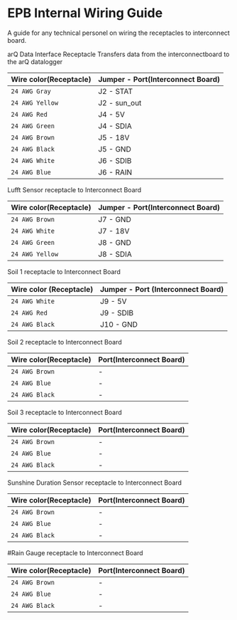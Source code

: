 # EPB Internal Wiring Guide
A guide for any technical personel on wiring the receptacles to interconnect board.

arQ Data Interface Receptacle
Transfers data from the interconnectboard to the arQ datalogger

| Wire color(Receptacle) | Jumper - Port(Interconnect Board) |
| --- | --- |
| `24 AWG Gray` | J2 - STAT |
| `24 AWG Yellow` | J2 - sun_out |
| `24 AWG Red` | J4 - 5V |
| `24 AWG Green` | J4 - SDIA |
| `24 AWG Brown` | J5 - 18V |
| `24 AWG Black` | J5 - GND |
| `24 AWG White` | J6 - SDIB |
| `24 AWG Blue` | J6 - RAIN |

Lufft Sensor receptacle to Interconnect Board

| Wire color(Receptacle) | Jumper - Port(Interconnect Board) |
| --- | --- |
| `24 AWG Brown` | J7 - GND |
| `24 AWG White` | J7 - 18V |
| `24 AWG Green` | J8 - GND |
| `24 AWG Yellow` | J8 - SDIA |

Soil 1 receptacle to Interconnect Board

| Wire color (Receptacle) | Jumper - Port (Interconnect Board) |
| --- | --- |
| `24 AWG White` | J9 - 5V |
| `24 AWG Red` | J9 - SDIB |
| `24 AWG Black` | J10 - GND |





Soil 2 receptacle to Interconnect Board

| Wire color(Receptacle) | Port(Interconnect Board) |
| --- | --- |
| `24 AWG Brown` | - |
| `24 AWG Blue` | - |
| `24 AWG Black` | - |

Soil 3 receptacle to Interconnect Board

| Wire color(Receptacle) | Port(Interconnect Board) |
| --- | --- |
| `24 AWG Brown` | - |
| `24 AWG Blue` | - |
| `24 AWG Black` | - |



Sunshine Duration Sensor receptacle to Interconnect Board

| Wire color(Receptacle) | Port(Interconnect Board) |
| --- | --- |
| `24 AWG Brown` | - |
| `24 AWG Blue` | - |
| `24 AWG Black` | - |

#Rain Gauge receptacle to Interconnect Board

| Wire color(Receptacle) | Port(Interconnect Board) |
| --- | --- |
| `24 AWG Brown` | - |
| `24 AWG Blue` | - |
| `24 AWG Black` | - |
